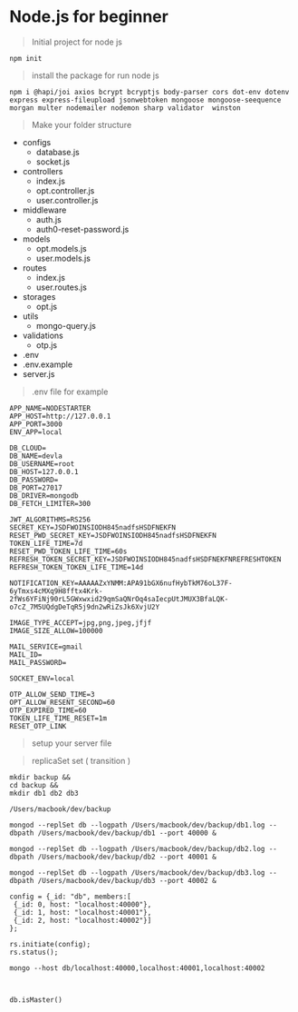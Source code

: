 # Node.js for beginner

>Initial project for node js 
```
npm init 
```
>install the package for run node js 
```
npm i @hapi/joi axios bcrypt bcryptjs body-parser cors dot-env dotenv express express-fileupload jsonwebtoken mongoose mongoose-seequence morgan multer nodemailer nodemon sharp validator  winston
```
>Make your folder structure

- configs
  - database.js
  - socket.js
- controllers
  - index.js
  - opt.controller.js
  - user.controller.js
- middleware
  - auth.js
  - auth0-reset-password.js
- models
  - opt.models.js
  - user.models.js
- routes
  - index.js
  - user.routes.js
- storages
  - opt.js
- utils 
  - mongo-query.js
- validations
  - otp.js
- .env
- .env.example
- server.js
>.env file for example 
```.env
APP_NAME=NODESTARTER
APP_HOST=http://127.0.0.1
APP_PORT=3000
ENV_APP=local

DB_CLOUD=
DB_NAME=devla
DB_USERNAME=root
DB_HOST=127.0.0.1
DB_PASSWORD=
DB_PORT=27017
DB_DRIVER=mongodb
DB_FETCH_LIMITER=300

JWT_ALGORITHMS=RS256
SECRET_KEY=JSDFWOINSIODH845nadfsHSDFNEKFN
RESET_PWD_SECRET_KEY=JSDFWOINSIODH845nadfsHSDFNEKFN
TOKEN_LIFE_TIME=7d
RESET_PWD_TOKEN_LIFE_TIME=60s
REFRESH_TOKEN_SECRET_KEY=JSDFWOINSIODH845nadfsHSDFNEKFNREFRESHTOKEN
REFRESH_TOKEN_TOKEN_LIFE_TIME=14d

NOTIFICATION_KEY=AAAAAZxYNMM:APA91bGX6nufHybTkM76oL37F-6yTmxs4cMXq9H8fftx4Krk-2fWs6YFiNj90rL5GWxwxid29qmSaQNrOq4saIecpUtJMUX3BfaLQK-o7cZ_7M5UQdgDeTqR5j9dn2wRiZsJk6XvjU2Y

IMAGE_TYPE_ACCEPT=jpg,png,jpeg,jfjf
IMAGE_SIZE_ALLOW=100000

MAIL_SERVICE=gmail
MAIL_ID= 
MAIL_PASSWORD= 

SOCKET_ENV=local

OTP_ALLOW_SEND_TIME=3
OPT_ALLOW_RESENT_SECOND=60
OTP_EXPIRED_TIME=60
TOKEN_LIFE_TIME_RESET=1m
RESET_OTP_LINK
```
>setup your server file 


>replicaSet set  ( transition )

```
mkdir backup &&
cd backup &&
mkdir db1 db2 db3

/Users/macbook/dev/backup

mongod --replSet db --logpath /Users/macbook/dev/backup/db1.log --dbpath /Users/macbook/dev/backup/db1 --port 40000 &

mongod --replSet db --logpath /Users/macbook/dev/backup/db2.log --dbpath /Users/macbook/dev/backup/db2 --port 40001 &

mongod --replSet db --logpath /Users/macbook/dev/backup/db3.log --dbpath /Users/macbook/dev/backup/db3 --port 40002 &

config = {_id: "db", members:[
 {_id: 0, host: "localhost:40000"},
 {_id: 1, host: "localhost:40001"},
 {_id: 2, host: "localhost:40002"}]
};

rs.initiate(config);
rs.status();

mongo --host db/localhost:40000,localhost:40001,localhost:40002



db.isMaster()
```